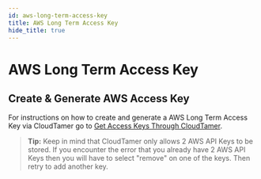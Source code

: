 ```yaml
---
id: aws-long-term-access-key
title: AWS Long Term Access Key
hide_title: true
---
```


# AWS Long Term Access Key

## Create & Generate AWS Access Key

For instructions on how to create and generate a AWS Long Term Access Key via CloudTamer go to [Get Access Keys Through CloudTamer](https://wiki.earthdata.nasa.gov/display/ESKB/Get+Access+Keys+Through+CloudTamer).

> **Tip:** Keep in mind that CloudTamer only allows 2 AWS API Keys to be stored. If you encounter the error that you already have 2 AWS API Keys then you will have to select "remove" on one of the keys. Then retry to add another key.
